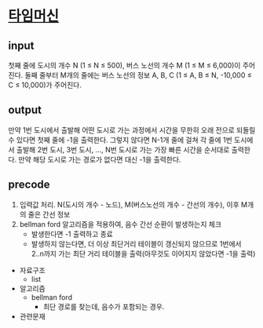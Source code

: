 # [타임머신](https://www.acmicpc.net/problem/11657)

## input
첫째 줄에 도시의 개수 N (1 ≤ N ≤ 500), 버스 노선의 개수 M (1 ≤ M ≤ 6,000)이 주어진다. 
둘째 줄부터 M개의 줄에는 버스 노선의 정보 A, B, C (1 ≤ A, B ≤ N, -10,000 ≤ C ≤ 10,000)가 주어진다. 

## output
만약 1번 도시에서 출발해 어떤 도시로 가는 과정에서 시간을 무한히 오래 전으로 되돌릴 수 있다면 첫째 줄에 -1을 출력한다. 그렇지 않다면 N-1개 줄에 걸쳐 각 줄에 1번 도시에서 출발해 2번 도시, 3번 도시, ..., N번 도시로 가는 가장 빠른 시간을 순서대로 출력한다. 만약 해당 도시로 가는 경로가 없다면 대신 -1을 출력한다.

## precode
1. 입력값 처리. N(도시의 개수 - 노드), M(버스노선의 개수 - 간선의 개수), 이후 M개의 줄은 간선 정보
2. bellman ford 알고리즘을 적용하여, 음수 간선 순환이 발생하는지 체크
    - 발생한다면 -1 출력하고 종료
    - 발생하지 않는다면, 더 이상 최단거리 테이블이 갱신되지 않으므로 1번에서 2..n까지 가는 최단 거리 테이블을 출력(아무것도 이어지지 않았다면 -1을 출력)


* 자료구조
    - list
* 알고리즘
    - bellman ford
        - 최단 경로를 찾는데, 음수가 포함되는 경우.
* 관련문재